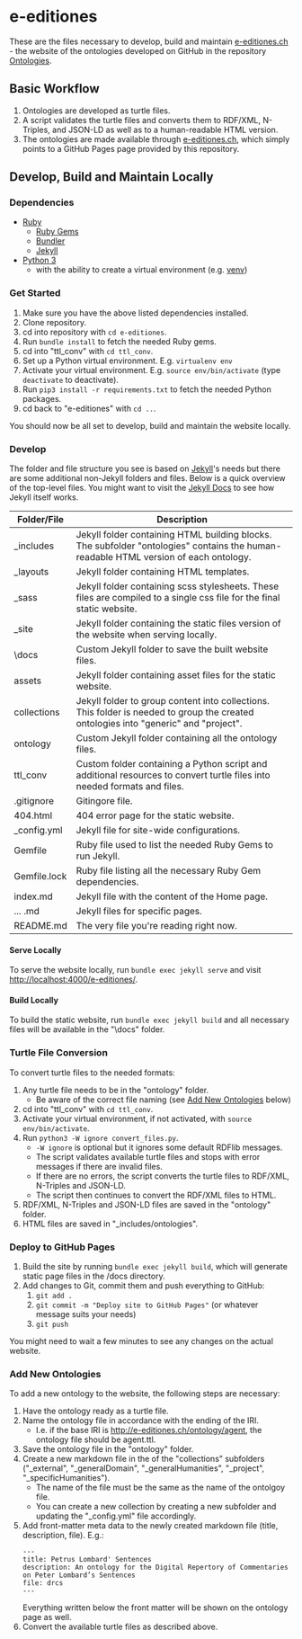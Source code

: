 # e-editiones

These are the files necessary to develop, build and maintain [e-editiones.ch](https://e-editiones.ch) - the website of the ontologies developed on GitHub in the repository [Ontologies](https://github.com/nie-ine/Ontologies). 

## Basic Workflow
1. Ontologies are developed as turtle files.
1. A script validates the turtle files and converts them to RDF/XML, N-Triples, and JSON-LD as well as to a human-readable HTML version.
1. The ontologies are made available through [e-editiones.ch](https://e-editiones.ch), which simply points to a GitHub Pages page provided by this repository.

## Develop, Build and Maintain Locally

### Dependencies

- [Ruby][ruby]
  - [Ruby Gems][gems]
  - [Bundler][bundler]
  - [Jekyll][jekyll]
- [Python 3][python3]
  - with the ability to create a virtual environment (e.g. [venv][venv])

### Get Started

1. Make sure you have the above listed dependencies installed.
1. Clone repository.
1. cd into repository with ``cd e-editiones``.
1. Run ``bundle install`` to fetch the needed Ruby gems.
1. cd into "ttl_conv" with ``cd ttl_conv``.
1. Set up a Python virtual environment. E.g. ``virtualenv env``
1. Activate your virtual environment. E.g. ``source env/bin/activate`` (type ``deactivate`` to deactivate).
1. Run ``pip3 install -r requirements.txt`` to fetch the needed Python packages.
1. cd back to "e-editiones" with ``cd ..``.

You should now be all set to develop, build and maintain the website locally. 

### Develop

The folder and file structure you see is based on [Jekyll][jekyll]'s needs but there are some additional non-Jekyll folders and files. Below is a quick overview of the top-level files. You might want to visit the [Jekyll Docs](https://jekyllrb.com/docs/) to see how Jekyll itself works. 

Folder/File        | Description                                
 ----------------- | -------------------------------------------
 \_includes        | Jekyll folder containing HTML building blocks. The subfolder "ontologies" contains the human-readable HTML version of each ontology.
 \_layouts         | Jekyll folder containing HTML templates.
 \_sass            | Jekyll folder containing scss stylesheets. These files are compiled to a single css file for the final static website.
 \_site            | Jekyll folder containing the static files version of the website when serving locally.
 \docs             | Custom Jekyll folder to save the built website files. 
 assets            | Jekyll folder containing asset files for the static website. 
 collections       | Jekyll folder to group content into collections. This folder is needed to group the created ontologies into "generic" and "project".
 ontology          | Custom Jekyll folder containing all the ontology files. 
 ttl_conv          | Custom folder containing a Python script and additional resources to convert turtle files into needed formats and files. 
 .gitignore        | Gitingore file.
 404.html          | 404 error page for the static website.
 \_config.yml      | Jekyll file for site-wide configurations.
 Gemfile           | Ruby file used to list the needed Ruby Gems to run Jekyll.
 Gemfile.lock      | Ruby file listing all the necessary Ruby Gem dependencies.
 index.md          | Jekyll file with the content of the Home page.
 ... .md           | Jekyll files for specific pages.
 README.md         | The very file you're reading right now.
 
#### Serve Locally

To serve the website locally, run ``bundle exec jekyll serve`` and visit [http://localhost:4000/e-editiones/](http://localhost:4000/e-editiones/).

#### Build Locally

To build the static website, run ``bundle exec jekyll build`` and all necessary files will be available in the "\docs" folder.

### Turtle File Conversion

To convert turtle files to the needed formats: 

1. Any turtle file needs to be in the "ontology" folder.
   - Be aware of the correct file naming (see [Add New Ontologies](#add-new-ontologies) below)
1. cd into "ttl_conv" with ``cd ttl_conv``.
1. Activate your virtual environment, if not activated, with ``source env/bin/activate``.
1. Run ``python3 -W ignore convert_files.py``.
   - ``-W ignore`` is optional but it ignores some default RDFlib messages.
   - The script validates available turtle files and stops with error messages if there are invalid files.
   - If there are no errors, the script converts the turtle files to RDF/XML, N-Triples and JSON-LD.
   - The script then continues to convert the RDF/XML files to HTML.
1. RDF/XML, N-Triples and JSON-LD files are saved in the "ontology" folder.
1. HTML files are saved in  "\_includes/ontologies".

### Deploy to GitHub Pages

1. Build the site by running ``bundle exec jekyll build``, which will generate static page files in the /docs directory.
1. Add changes to Git, commit them and push everything to GitHub:
   1. ``git add .``
   1. ``git commit -m "Deploy site to GitHub Pages"`` (or whatever message suits your needs)
   1. ``git push``

You might need to wait a few minutes to see any changes on the actual website.

### Add New Ontologies

To add a new ontology to the website, the following steps are necessary: 

1. Have the ontology ready as a turtle file.
1. Name the ontology file in accordance with the ending of the IRI.
   - I.e. if the base IRI is http://e-editiones.ch/ontology/agent, the ontology file should be agent.ttl.
1. Save the ontology file in the "ontology" folder.
1. Create a new markdown file in the of the "collections" subfolders ("\_external", "\_generalDomain", "\_generalHumanities", "\_project", "\_specificHumanities").
   - The name of the file must be the same as the name of the ontolgoy file.
   - You can create a new collection by creating a new subfolder and updating the "\_config.yml" file accordingly.
1. Add front-matter meta data to the newly created markdown file (title, description, file). E.g.:
   ```
   ---
   title: Petrus Lombard' Sentences
   description: An ontology for the Digital Repertory of Commentaries on Peter Lombard’s Sentences
   file: drcs
   ---
   ```
   Everything written below the front matter will be shown on the ontology page as well. 
1. Convert the available turtle files as described above.

[jekyll]: https://jekyllrb.com/
[inseri]: https://github.com/nie-ine/inseri
[ruby]: https://www.ruby-lang.org/en/documentation/installation/
[gems]: https://rubygems.org/pages/download
[bundler]: https://bundler.io/
[python3]: https://www.python.org/downloads/
[venv]: https://docs.python.org/3/library/venv.html
